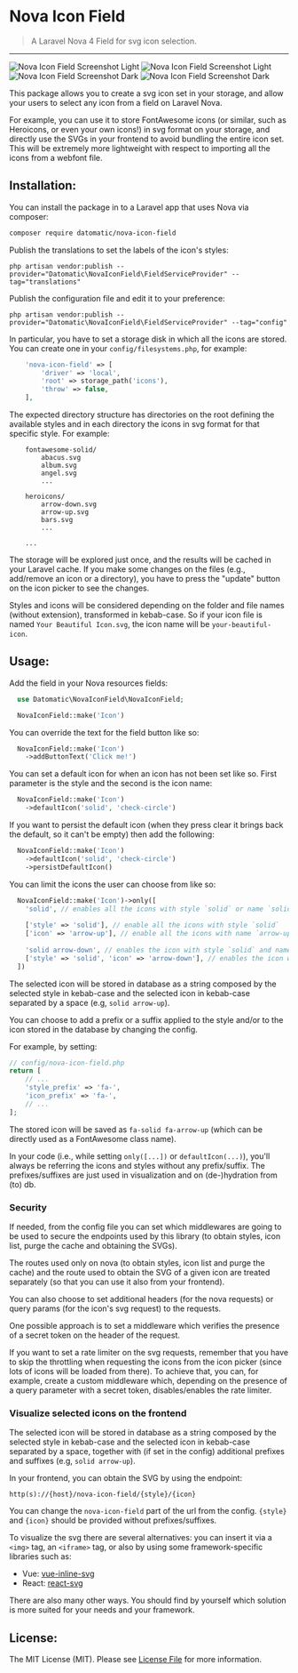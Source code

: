 # Nova Icon Field

> A Laravel Nova 4 Field for svg icon selection.

---

![Nova Icon Field Screenshot Light](docs/form-light.png)
![Nova Icon Field Screenshot Light](docs/modal-light.png)
![Nova Icon Field Screenshot Dark](docs/form-dark.png)
![Nova Icon Field Screenshot Dark](docs/modal-dark.png)

This package allows you to create a svg icon set in your storage, and allow your users to select any icon from a field on Laravel Nova.

For example, you can use it to store FontAwesome icons (or similar, such as Heroicons, or even your own icons!) in svg format on your storage, and directly use the SVGs in your frontend to avoid bundling the entire icon set. This will be extremely more lightweight with respect to importing all the icons from a webfont file. 

## Installation:

You can install the package in to a Laravel app that uses Nova via composer:

```bash
composer require datomatic/nova-icon-field
```

Publish the translations to set the labels of the icon's styles:
```
php artisan vendor:publish --provider="Datomatic\NovaIconField\FieldServiceProvider" --tag="translations"
```

Publish the configuration file and edit it to your preference:
```
php artisan vendor:publish --provider="Datomatic\NovaIconField\FieldServiceProvider" --tag="config"
```

In particular, you have to set a storage disk in which all the icons are stored. You can create one in your `config/filesystems.php`, for example:
```php
    'nova-icon-field' => [
        'driver' => 'local',
        'root' => storage_path('icons'),
        'throw' => false,
    ],
```

The expected directory structure has directories on the root defining the available styles and in each directory the icons in svg format for that specific style. For example:
```
    fontawesome-solid/
        abacus.svg
        album.svg
        angel.svg
        ...
        
    heroicons/
        arrow-down.svg
        arrow-up.svg
        bars.svg
        ...
    
    ...
```

The storage will be explored just once, and the results will be cached in your Laravel cache. If you make some changes on the files (e.g., add/remove an icon or a directory), you have to press the "update" button on the icon picker to see the changes.

Styles and icons will be considered depending on the folder and file names (without extension), transformed in kebab-case. So if your icon file is named `Your Beautiful Icon.svg`, the icon name will be `your-beautiful-icon`.

## Usage:

Add the field in your Nova resources fields:

```php
  use Datomatic\NovaIconField\NovaIconField;

  NovaIconField::make('Icon')
```

You can override the text for the field button like so:

```php
  NovaIconField::make('Icon')
    ->addButtonText('Click me!')
```

You can set a default icon for when an icon has not been set like so. First parameter is the style and the second is the icon name:

```php
  NovaIconField::make('Icon')
    ->defaultIcon('solid', 'check-circle')
```

If you want to persist the default icon (when they press clear it brings back the default, so it can't be empty) then add the following:

```php
  NovaIconField::make('Icon')
    ->defaultIcon('solid', 'check-circle')
    ->persistDefaultIcon()
```

You can limit the icons the user can choose from like so:

```php
  NovaIconField::make('Icon')->only([
    'solid', // enables all the icons with style `solid` or name `solid`
    
    ['style' => 'solid'], // enable all the icons with style `solid`
    ['icon' => 'arrow-up'], // enable all the icons with name `arrow-up`
    
    'solid arrow-down', // enables the icon with style `solid` and name `arrow-down`
    ['style' => 'solid', 'icon' => 'arrow-down'], // enables the icon with style `solid` and name `arrow-down`
  ])
```

The selected icon will be stored in database as a string composed by the selected style in kebab-case and the selected icon in kebab-case separated by a space (e.g, `solid arrow-up`).

You can choose to add a prefix or a suffix applied to the style and/or to the icon stored in the database by changing the config. 

For example, by setting:
```php
// config/nova-icon-field.php
return [
    // ...
    'style_prefix' => 'fa-',
    'icon_prefix' => 'fa-',
    // ...
];
```
The stored icon will be saved as `fa-solid fa-arrow-up` (which can be directly used as a FontAwesome class name). 

In your code (i.e., while setting `only([...])` or `defaultIcon(...)`), you'll always be referring the icons and styles without any prefix/suffix. The prefixes/suffixes are just used in visualization and on (de-)hydration from (to) db.

### Security

If needed, from the config file you can set which middlewares are going to be used to secure the endpoints used by this library (to obtain styles, icon list, purge the cache and obtaining the SVGs). 

The routes used only on nova (to obtain styles, icon list and purge the cache) and the route used to obtain the SVG of a given icon are treated separately (so that you can use it also from your frontend).

You can also choose to set additional headers (for the nova requests) or query params (for the icon's svg request) to the requests.

One possible approach is to set a middleware which verifies the presence of a secret token on the header of the request.

If you want to set a rate limiter on the svg requests, remember that you have to skip the throttling when requesting the icons from the icon picker (since lots of icons will be loaded from there). 
To achieve that, you can, for example, create a custom middleware which, depending on the presence of a query parameter with a secret token, disables/enables the rate limiter.

### Visualize selected icons on the frontend

The selected icon will be stored in database as a string composed by the selected style in kebab-case and the selected icon in kebab-case separated by a space, together with (if set in the config) additional prefixes and suffixes (e.g, `solid arrow-up`).

In your frontend, you can obtain the SVG by using the endpoint:
```
http(s)://{host}/nova-icon-field/{style}/{icon}
```
You can change the `nova-icon-field` part of the url from the config. `{style}` and `{icon}` should be provided without prefixes/suffixes.

To visualize the svg there are several alternatives: you can insert it via a `<img>` tag, an `<iframe>` tag, or also by using some framework-specific libraries such as:
- Vue: [vue-inline-svg](https://www.npmjs.com/package/vue-inline-svg)
- React: [react-svg](https://www.npmjs.com/package/react-svg)

There are also many other ways. You should find by yourself which solution is more suited for your needs and your framework.

## License:

The MIT License (MIT). Please see [License File](LICENSE) for more information.
